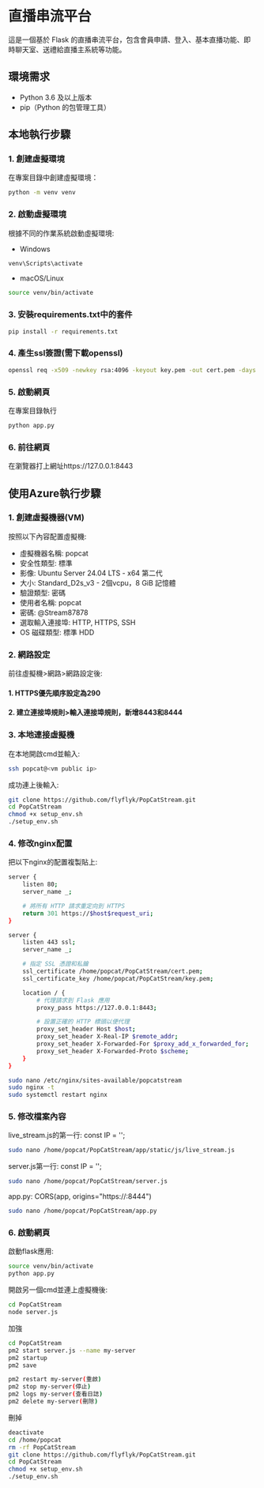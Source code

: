 # 直播串流平台

這是一個基於 Flask 的直播串流平台，包含會員申請、登入、基本直播功能、即時聊天室、送禮給直播主系統等功能。

## 環境需求

- Python 3.6 及以上版本
- pip（Python 的包管理工具）

## 本地執行步驟

### 1. 創建虛擬環境

在專案目錄中創建虛擬環境：
```bash
python -m venv venv
```

### 2. 啟動虛擬環境

根據不同的作業系統啟動虛擬環境:
- Windows
```bash
venv\Scripts\activate
```
- macOS/Linux
```bash
source venv/bin/activate
```

### 3. 安裝requirements.txt中的套件

```bash
pip install -r requirements.txt
```

### 4. 產生ssl簽證(需下載openssl)

```bash
openssl req -x509 -newkey rsa:4096 -keyout key.pem -out cert.pem -days 365 -nodes
```

### 5. 啟動網頁

在專案目錄執行
```bash
python app.py
```

### 6. 前往網頁
在瀏覽器打上網址https://127.0.0.1:8443

## 使用Azure執行步驟

### 1. 創建虛擬機器(VM)

按照以下內容配置虛擬機:

- 虛擬機器名稱: popcat
- 安全性類型: 標準
- 影像: Ubuntu Server 24.04 LTS - x64 第二代
- 大小: Standard_D2s_v3 - 2個vcpu，8 GiB 記憶體
- 驗證類型: 密碼
- 使用者名稱: popcat
- 密碼: @Stream87878
- 選取輸入連接埠: HTTP, HTTPS, SSH
- OS 磁碟類型: 標準 HDD

### 2. 網路設定

前往虛擬機>網路>網路設定後:
#### 1. HTTPS優先順序設定為290
#### 2. 建立連接埠規則>輸入連接埠規則，新增8443和8444

### 3. 本地連接虛擬機

在本地開啟cmd並輸入:
```bash
ssh popcat@<vm public ip>
```

成功連上後輸入:
```bash
git clone https://github.com/flyflyk/PopCatStream.git
cd PopCatStream
chmod +x setup_env.sh
./setup_env.sh
```
### 4. 修改nginx配置

把以下nginx的配置複製貼上:
```bash
server {
    listen 80;
    server_name _;

    # 將所有 HTTP 請求重定向到 HTTPS
    return 301 https://$host$request_uri;
}

server {
    listen 443 ssl;
    server_name _;

    # 指定 SSL 憑證和私鑰
    ssl_certificate /home/popcat/PopCatStream/cert.pem;
    ssl_certificate_key /home/popcat/PopCatStream/key.pem;

    location / {
        # 代理請求到 Flask 應用
        proxy_pass https://127.0.0.1:8443;

        # 設置正確的 HTTP 標頭以便代理
        proxy_set_header Host $host;
        proxy_set_header X-Real-IP $remote_addr;
        proxy_set_header X-Forwarded-For $proxy_add_x_forwarded_for;
        proxy_set_header X-Forwarded-Proto $scheme;
    }
}
```

```bash
sudo nano /etc/nginx/sites-available/popcatstream
sudo nginx -t
sudo systemctl restart nginx
```

### 5. 修改檔案內容

live_stream.js的第一行: const IP = '<VM Public IP>';
```bash
sudo nano /home/popcat/PopCatStream/app/static/js/live_stream.js
```

server.js第一行: const IP = '<VM Public IP>';
```bash
sudo nano /home/popcat/PopCatStream/server.js
```

app.py: CORS(app, origins="https://<VM Public IP>:8444")
```bash
sudo nano /home/popcat/PopCatStream/app.py
```

### 6. 啟動網頁

啟動flask應用:
```bash
source venv/bin/activate
python app.py
```
開啟另一個cmd並連上虛擬機後:
```bash
cd PopCatStream
node server.js
```
加強
```bash
cd PopCatStream
pm2 start server.js --name my-server
pm2 startup
pm2 save

pm2 restart my-server(重啟)
pm2 stop my-server(停止)
pm2 logs my-server(查看日誌)
pm2 delete my-server(刪除)
```

刪掉
```bash
deactivate
cd /home/popcat
rm -rf PopCatStream
git clone https://github.com/flyflyk/PopCatStream.git
cd PopCatStream
chmod +x setup_env.sh
./setup_env.sh
```
